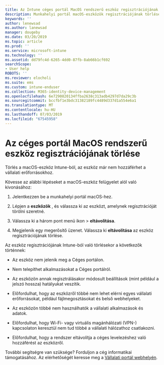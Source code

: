 ```yaml
---
title: Az Intune céges portál MacOS rendszerű eszköz regisztrációjának törlése |} A Microsoft Docs
description: Munkahelyi portál macOS-eszközök regisztrációjának törlését mutatja
keywords: ''
author: lenewsad
ms.author: lanewsad
manager: dougeby
ms.date: 03/20/2019
ms.topic: article
ms.prod: ''
ms.service: microsoft-intune
ms.technology: ''
ms.assetid: dd79fc4d-6265-4dd0-87fb-8ab66b1cf692
searchScope:
- User help
ROBOTS: ''
ms.reviewer: elocholi
ms.suite: ems
ms.custom: intune-enduser
ms.collection: M365-identity-device-management
ms.openlocfilehash: 6e7290820134ffba2638c313adb4297d7da29c3b
ms.sourcegitcommit: bccfbf1e3bdc31382189fc4489d337d1a554e6a1
ms.translationtype: MT
ms.contentlocale: hu-HU
ms.lasthandoff: 07/03/2019
ms.locfileid: "67545958"
---
```

# <a name="unenroll-your-macos-device-from-company-portal"></a>Az céges portál MacOS rendszerű eszköz regisztrációjának törlése

Törlés a macOS-eszköz Intune-ból, az eszköz már nem hozzáférhet a vállalati erőforrásokhoz.

Kövesse az alábbi lépéseket a macOS-eszköz felügyelet alól való kivonásához:

1. Jelentkezzen be a munkahelyi portál macOS-hez.
2. Lépjen a **eszközök** , és válassza ki az eszközt, amelynek regisztrációját törölni szeretné.

3. Válassza ki a három pont menü ikon > **eltávolítása**.
4. Megjelenik egy megerősítő üzenet. Válassza ki **eltávolítása** az eszköz regisztrációjának törlése. 

Az eszköz regisztrációjának Intune-ból való törlésekor a következők történnek:

- Az eszköz nem jelenik meg a Céges portálon.

- Nem telepíthet alkalmazásokat a Céges portálról.

- Az eszközön annak regisztrálásakor módosult beállítások (mint például a jelszó hossza) hatályukat veszítik.

- Előfordulhat, hogy az eszközről többé nem lehet elérni egyes vállalati erőforrásokat, például fájlmegosztásokat és belső webhelyeket.

- Az eszközön többé nem használhatók a vállalati alkalmazások és adatok.

- Előfordulhat, hogy Wi-Fi- vagy virtuális magánhálózati (VPN-) kapcsolaton keresztül nem tud többé a vállalati hálózathoz csatlakozni.

- Előfordulhat, hogy a rendszer eltávolítja a céges levelezéshez való hozzáférést az eszközről.

További segítségre van szüksége? Forduljon a cég informatikai támogatásához. Az elérhetőségét keresse meg a [Vállalati portál webhelyén](https://go.microsoft.com/fwlink/?linkid=2010980).
